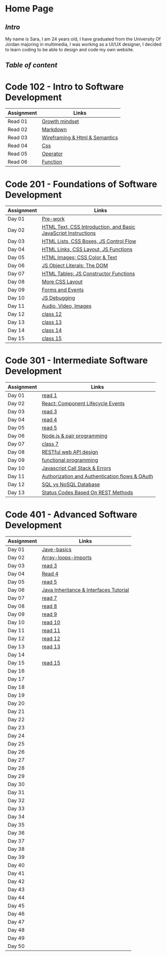 # Home Page 

## ***Intro***

My name is Sara, I am 24 years old, I have graduated from the University Of Jordan majoring in multimedia, I was working as a UI/UX designer, I decided to learn coding to be able to design and code my own website.

## ***Table of content***
# Code 102 - Intro to Software Development
Assignment | Links 
-----------|-------------
Read 01 | [Growth mindset](growthMindset.md)
Read 02 | [Markdown](aboutMd.md)
Read 03 | [Wireframing & Html & Semantics](about3topics.md)
Read 04 | [Css](aboutCss.md)
Read 05 | [Operator](aboutOperator.md)
Read 06 | [Function](aboutFunction.md)

# Code 201 - Foundations of Software Development
| Assignment | Links |
| -----------|------------- |
| Day 01 | [Pre-work](/class-01.md) 
Day 02 | [HTML Text, CSS Introduction, and Basic JavaScript Instructions](class-02.md)
Day 03 | [HTML Lists, CSS Boxes, JS Control Flow](class-03.md)
Day 04 | [HTML Links, CSS Layout, JS Functions](class-04.md)
Day 05 | [HTML Images; CSS Color & Text](class-05.md)
Day 06 | [JS Object Literals; The DOM](class-06.md)
Day 07 | [HTML Tables; JS Constructor Functions](class-07.md)
Day 08 | [More CSS Layout](class-08.md)
Day 09 | [Forms and Events](class-09.md)
Day 10 | [JS Debugging](class-10.md)
Day 11 | [Audio, Video, Images](class-11.md)
Day 12 | [class 12](class-12.md)
Day 13 | [class 13](class-13.md)
Day 14 | [class 14](class-14.md)
Day 15 | [ class 15](class-15.md)


# Code 301 - Intermediate Software Development
| Assignment | Links |
| -----------|------------- |
| Day 01 | [read 1](Code-301-Reading-notes/301-class-01.md) |
| Day 02 | [React: Component Lifecycle Events](Code-301-Reading-notes/301-class-02.md) |
| Day 03 | [read 3](Code-301-Reading-notes/301-class-03.md) |
| Day 04 | [read 4](Code-301-Reading-notes/301-class-04.md) |
| Day 05 | [read 5](Code-301-Reading-notes/301-class-05.md) |
| Day 06 | [Node.js & pair programming](Code-301-Reading-notes/301-class-06.md)|
| Day 07 | [class 7](Code-301-Reading-notes/301-class-07.md)|
| Day 08 | [RESTful web API design](Code-301-Reading-notes/301-class-08.md)|
| Day 09 | [functional programming](Code-301-Reading-notes/301-class-09.md)|
| Day 10 | [Javascript Call Stack & Errors](Code-301-Reading-notes/301-class-10.md)|
| Day 11 | [Authorization and Authentication flows & OAuth](Code-301-Reading-notes/301-class-11.md) |
| Day 12 | [SQL vs NoSQL Database](Code-301-Reading-notes/301-class-12.md) |
| Day 13 | [Status Codes Based On REST Methods](Code-301-Reading-notes/301-class-13.md) |


# Code 401 - Advanced Software Development
| Assignment | Links |
| -----------|------------- |
| Day 01 | [Jave-basics](Code-401-Reading-notes/Jave-basics.md) |
| Day 02 | [Array-loops-imports](Code-401-Reading-notes/Array-loops-imports.md) |
| Day 03 | [read 3](Code-401-Reading-notes/read3.md) |
| Day 04 | [Read 4](Code-401-Reading-notes/read4.md) |
| Day 05 | [read 5](Code-401-Reading-notes/read5.md) |
| Day 06 | [Java Inheritance & Interfaces Tutorial](Code-401-Reading-notes/read6.md) |
| Day 07 | [read 7](Code-401-Reading-notes/read7.md) |
| Day 08 | [read 8](Code-401-Reading-notes/read8.md) |
| Day 09 | [read 9](Code-401-Reading-notes/read9.md) |
| Day 10 | [read 10](Code-401-Reading-notes/read10.md) |
| Day 11 | [read 11](Code-401-Reading-notes/read11.md) |
| Day 12 | [read 12]() |
| Day 13 | [read 13](Code-401-Reading-notes/read13.md) |
| Day 14 | []() |
| Day 15 | [read 15](Code-401-Reading-notes/read15.md) |
| Day 16 | []() |
| Day 17 | []() |
| Day 18 | []() |
| Day 19 | []() |
| Day 20 | []() |
| Day 21 | []() |
| Day 22 | []() |
| Day 23 | []() |
| Day 24 | []() |
| Day 25 | []() |
| Day 26 | []() |
| Day 27 | []() |
| Day 28 | []() |
| Day 29 | []() |
| Day 30 | []() |
| Day 31 | []() |
| Day 32 | []() |
| Day 33 | []() |
| Day 34 | []() |
| Day 35 | []() |
| Day 36 | []() |
| Day 37 | []() |
| Day 38 | []() |
| Day 39 | []() |
| Day 40 | []() |
| Day 41 | []() |
| Day 42 | []() |
| Day 43 | []() |
| Day 44 | []() |
| Day 45 | []() |
| Day 46 | []() |
| Day 47 | []() |
| Day 48 | []() |
| Day 49 | []() |
| Day 50 | []() |